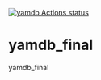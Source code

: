 [![yamdb Actions status](https://github.com/sergei-tolshin/yamdb_final/workflows/yamdb/badge.svg)](https://github.com/sergei-tolshin/yamdb_final/actions)
# yamdb_final
yamdb_final
